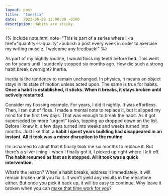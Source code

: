 ```yaml
---
layout: post
title:  "Inertia"
date:   2022-06-28 12:00:00 -0500
description: Habits are sticky.
---
```

{% include note.html note="This is part of a series where I <a href=\"quantity-is-quality\">publish a post every week in order to exercise my writing muscle</a>. I welcome any feedback!" %}

As part of my nightly routine, I would floss my teeth before bed. This went on for years until I suddenly stopped six months ago. How did such a strong habit break overnight? Inertia.

Inertia is the tendency to remain unchanged. In physics, it means an object stays in its state of motion unless acted upon. The same is true for habits. **Once a habit is established, it sticks. When it breaks, it stays broken until actively restarted.**

Consider my flossing example. For years, I did it nightly. It was effortless. Then, I ran out of floss. I made a mental note to replace it, but it slipped my mind for the first few days. That was enough to break the habit. As it got superseded by more “urgent” tasks, topping up dropped down on the list. Before I knew it, a few days turned into weeks and weeks turned into months. Just like that, **a habit I spent years building had disappeared in an instant. All it took was a minor disruption to the routine.**

I’m ashamed to admit that it finally took me six months to replace it. But there’s a silver lining - when I finally got it, I picked up right where I left off. **The habit resumed as fast as it stopped. All it took was a quick intervention.**

What’s the lesson? When a habit breaks, address it immediately. It will remain broken until you fix it. It won’t yield any results in the meantime either. But once you pick it back up, it will be easy to continue. Why leave it broken when you can [make that time work for you]({{site.url}}/plant-seeds)?